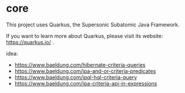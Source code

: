 # core

This project uses Quarkus, the Supersonic Subatomic Java Framework.

If you want to learn more about Quarkus, please visit its website: https://quarkus.io/ .


idea:
- https://www.baeldung.com/hibernate-criteria-queries
- https://www.baeldung.com/jpa-and-or-criteria-predicates
- https://www.baeldung.com/jpql-hql-criteria-query
- https://www.baeldung.com/jpa-criteria-api-in-expressions

